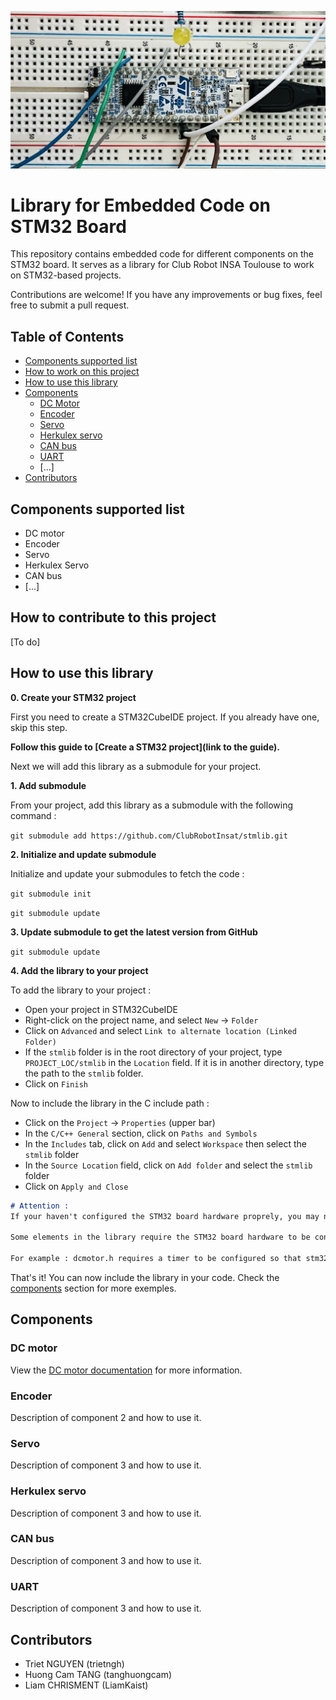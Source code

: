 ![STM32 board](./image/stm32board.jpg)

# Library for Embedded Code on STM32 Board

This repository contains embedded code for different components on the STM32 board. It serves as a library for Club Robot INSA Toulouse to work on STM32-based projects.

Contributions are welcome! If you have any improvements or bug fixes, feel free to submit a pull request.

## Table of Contents

- [Components supported list](#components-supported-list)
- [How to work on this project](#how-to-work-on-this-project)
- [How to use this library](#how-to-use-this-library)
- [Components](#components)
    - [DC Motor](#dc-motor)
    - [Encoder](#encoder)
    - [Servo](#servo)
    - [Herkulex servo](#herkulex-servo)
    - [CAN bus](#can-bus)
    - [UART](#uart)
    - [...]
- [Contributors](#contributors)

## Components supported list

- DC motor
- Encoder
- Servo
- Herkulex Servo
- CAN bus
- [...]

## How to contribute to this project

[To do]

## How to use this library
**0. Create your STM32 project**

First you need to create a STM32CubeIDE project. If you already have one, skip this step. 

**Follow this guide to [Create a STM32 project](link to the guide).**

Next we will add this library as a submodule for your project.


**1. Add submodule**

From your project, add this library as a submodule with the following command :

`git submodule add https://github.com/ClubRobotInsat/stmlib.git`

**2. Initialize and update submodule**

Initialize and update your submodules to fetch the code :

`git submodule init`

`git submodule update`

**3. Update submodule to get the latest version from GitHub**

`git submodule update`

**4. Add the library to your project**

To add the library to your project : 
-  Open your project in STM32CubeIDE
- Right-click on the project name, and select `New` -> `Folder`
- Click on `Advanced` and select `Link to alternate location (Linked Folder)`
- If the `stmlib` folder is in the root directory of your project, type `PROJECT_LOC/stmlib` in the `Location` field. If it is in another directory, type the path to the `stmlib` folder.
- Click on `Finish`

Now to include the library in the C include path :
- Click on the `Project` -> `Properties` (upper bar)
- In the `C/C++ General` section, click on `Paths and Symbols`
- In the `Includes` tab, click on `Add` and select `Workspace` then select the `stmlib` folder
- In the `Source Location` field, click on `Add folder` and select the `stmlib` folder
- Click on `Apply and Close`

```markdown
# Attention :
If your haven't configured the STM32 board hardware proprely, you may not be able to compile the project.

Some elements in the library require the STM32 board hardware to be configured properly.

For example : dcmotor.h requires a timer to be configured so that stm32g4xx_hal_tim.h is included in the project.
```

That's it! You can now include the library in your code. Check the [components](#components) section for more exemples.

## Components

### DC motor

View the [DC motor documentation](dcmotor/dcmotor_doc.md) for more information.

### Encoder

Description of component 2 and how to use it.

### Servo

Description of component 3 and how to use it.

### Herkulex servo

Description of component 3 and how to use it.

### CAN bus

Description of component 3 and how to use it.

### UART

Description of component 3 and how to use it.

## Contributors
- Triet NGUYEN (trietngh)
- Huong Cam TANG (tanghuongcam)
- Liam CHRISMENT (LiamKaist)